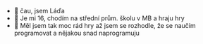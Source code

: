 - 👋 čau, jsem Láďa
- 👀 Je mi 16, chodím na střední prům. školu v MB a hraju hry
- 🌱 Měl jsem tak moc rád hry až jsem se rozhodle, že se naučím programovat a nějakou snad naprogramuju

<!---
LadislavJares/LadislavJares is a ✨ special ✨ repository because its `README.md` (this file) appears on your GitHub profile.
You can click the Preview link to take a look at your changes.
--->
